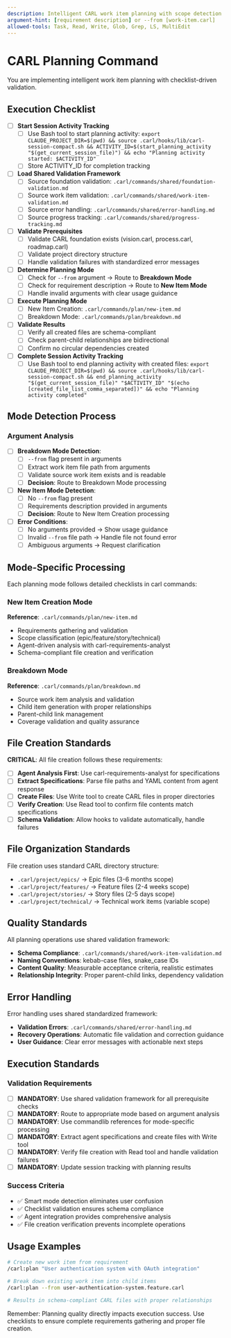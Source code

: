 ```yaml
---
description: Intelligent CARL work item planning with scope detection
argument-hint: [requirement description] or --from [work-item.carl]
allowed-tools: Task, Read, Write, Glob, Grep, LS, MultiEdit
---
```


# CARL Planning Command

You are implementing intelligent work item planning with checklist-driven validation.

## Execution Checklist

- [ ] **Start Session Activity Tracking**
  - [ ] Use Bash tool to start planning activity: `export CLAUDE_PROJECT_DIR=$(pwd) && source .carl/hooks/lib/carl-session-compact.sh && ACTIVITY_ID=$(start_planning_activity "$(get_current_session_file)") && echo "Planning activity started: $ACTIVITY_ID"`
  - [ ] Store ACTIVITY_ID for completion tracking

- [ ] **Load Shared Validation Framework**
  - [ ] Source foundation validation: `.carl/commands/shared/foundation-validation.md`
  - [ ] Source work item validation: `.carl/commands/shared/work-item-validation.md`
  - [ ] Source error handling: `.carl/commands/shared/error-handling.md`
  - [ ] Source progress tracking: `.carl/commands/shared/progress-tracking.md`

- [ ] **Validate Prerequisites**
  - [ ] Validate CARL foundation exists (vision.carl, process.carl, roadmap.carl)
  - [ ] Validate project directory structure
  - [ ] Handle validation failures with standardized error messages

- [ ] **Determine Planning Mode**
  - [ ] Check for `--from` argument → Route to **Breakdown Mode**
  - [ ] Check for requirement description → Route to **New Item Mode**
  - [ ] Handle invalid arguments with clear usage guidance

- [ ] **Execute Planning Mode**
  - [ ] New Item Creation: `.carl/commands/plan/new-item.md`
  - [ ] Breakdown Mode: `.carl/commands/plan/breakdown.md`

- [ ] **Validate Results**
  - [ ] Verify all created files are schema-compliant
  - [ ] Check parent-child relationships are bidirectional
  - [ ] Confirm no circular dependencies created

- [ ] **Complete Session Activity Tracking**
  - [ ] Use Bash tool to end planning activity with created files: `export CLAUDE_PROJECT_DIR=$(pwd) && source .carl/hooks/lib/carl-session-compact.sh && end_planning_activity "$(get_current_session_file)" "$ACTIVITY_ID" "$(echo [created_file_list_comma_separated])" && echo "Planning activity completed"`

## Mode Detection Process

### Argument Analysis
- [ ] **Breakdown Mode Detection**:
  - [ ] `--from` flag present in arguments
  - [ ] Extract work item file path from arguments
  - [ ] Validate source work item exists and is readable
  - [ ] **Decision**: Route to Breakdown Mode processing

- [ ] **New Item Mode Detection**:
  - [ ] No `--from` flag present
  - [ ] Requirements description provided in arguments
  - [ ] **Decision**: Route to New Item Creation processing

- [ ] **Error Conditions**:
  - [ ] No arguments provided → Show usage guidance
  - [ ] Invalid `--from` file path → Handle file not found error
  - [ ] Ambiguous arguments → Request clarification

## Mode-Specific Processing

Each planning mode follows detailed checklists in carl commands:

### New Item Creation Mode
**Reference**: `.carl/commands/plan/new-item.md`
- Requirements gathering and validation
- Scope classification (epic/feature/story/technical)
- Agent-driven analysis with carl-requirements-analyst
- Schema-compliant file creation and verification

### Breakdown Mode  
**Reference**: `.carl/commands/plan/breakdown.md`
- Source work item analysis and validation
- Child item generation with proper relationships
- Parent-child link management
- Coverage validation and quality assurance

## File Creation Standards

**CRITICAL**: All file creation follows these requirements:
- [ ] **Agent Analysis First**: Use carl-requirements-analyst for specifications
- [ ] **Extract Specifications**: Parse file paths and YAML content from agent response
- [ ] **Create Files**: Use Write tool to create CARL files in proper directories
- [ ] **Verify Creation**: Use Read tool to confirm file contents match specifications
- [ ] **Schema Validation**: Allow hooks to validate automatically, handle failures

## File Organization Standards

File creation uses standard CARL directory structure:
- `.carl/project/epics/` → Epic files (3-6 months scope)
- `.carl/project/features/` → Feature files (2-4 weeks scope)  
- `.carl/project/stories/` → Story files (2-5 days scope)
- `.carl/project/technical/` → Technical work items (variable scope)

## Quality Standards

All planning operations use shared validation framework:
- **Schema Compliance**: `.carl/commands/shared/work-item-validation.md`
- **Naming Conventions**: kebab-case files, snake_case IDs
- **Content Quality**: Measurable acceptance criteria, realistic estimates
- **Relationship Integrity**: Proper parent-child links, dependency validation

## Error Handling

Error handling uses shared standardized framework:
- **Validation Errors**: `.carl/commands/shared/error-handling.md`
- **Recovery Operations**: Automatic file validation and correction guidance
- **User Guidance**: Clear error messages with actionable next steps

## Execution Standards

### Validation Requirements
- [ ] **MANDATORY**: Use shared validation framework for all prerequisite checks
- [ ] **MANDATORY**: Route to appropriate mode based on argument analysis
- [ ] **MANDATORY**: Use commandlib references for mode-specific processing
- [ ] **MANDATORY**: Extract agent specifications and create files with Write tool
- [ ] **MANDATORY**: Verify file creation with Read tool and handle validation failures
- [ ] **MANDATORY**: Update session tracking with planning results

### Success Criteria
- ✅ Smart mode detection eliminates user confusion
- ✅ Checklist validation ensures schema compliance  
- ✅ Agent integration provides comprehensive analysis
- ✅ File creation verification prevents incomplete operations

## Usage Examples

```bash
# Create new work item from requirement
/carl:plan "User authentication system with OAuth integration"

# Break down existing work item into child items
/carl:plan --from user-authentication-system.feature.carl

# Results in schema-compliant CARL files with proper relationships
```

Remember: Planning quality directly impacts execution success. Use checklists to ensure complete requirements gathering and proper file creation.